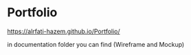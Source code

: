 # Portfolio

https://alrfati-hazem.github.io/Portfolio/

in documentation folder you can find (Wireframe and Mockup)
